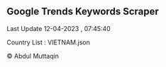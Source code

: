 

## Google Trends Keywords Scraper 
 
Last Update 12-04-2023 , 07:45:40

Country List :
VIETNAM.json



© Abdul Muttaqin 
